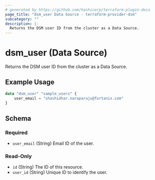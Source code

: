 ```yaml
---
# generated by https://github.com/hashicorp/terraform-plugin-docs
page_title: "dsm_user Data Source - terraform-provider-dsm"
subcategory: ""
description: |-
  Returns the DSM user ID from the cluster as a Data Source.
---
```


# dsm_user (Data Source)

Returns the DSM user ID from the cluster as a Data Source.

## Example Usage

```terraform
data "dsm_user" "sample_users" {
    user_email = "shashidhar.naraparaju@fortanix.com"
}
```

<!-- schema generated by tfplugindocs -->
## Schema

### Required

- `user_email` (String) Email ID of the user.

### Read-Only

- `id` (String) The ID of this resource.
- `user_id` (String) Unique ID to identify the user.
